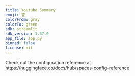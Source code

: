 ```yaml
---
title: Youtube Summary
emoji: 🏆
colorFrom: gray
colorTo: green
sdk: streamlit
sdk_version: 1.37.0
app_file: app.py
pinned: false
license: mit
---
```


Check out the configuration reference at https://huggingface.co/docs/hub/spaces-config-reference
